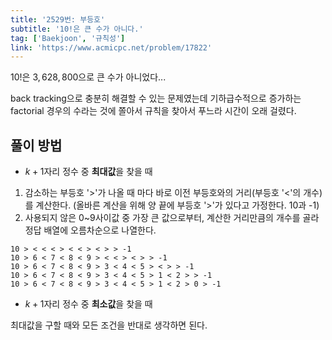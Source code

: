 ```yaml
---
title: '2529번: 부등호'
subtitle: '10!은 큰 수가 아니다.'
tag: ['Baekjoon', '규칙성']
link: 'https://www.acmicpc.net/problem/17822'
---
```


$10!$은 $3,628,800$으로 큰 수가 아니었다...

back tracking으로 충분히 해결할 수 있는 문제였는데 기하급수적으로 증가하는 factorial  경우의 수라는 것에 쫄아서 규칙을 찾아서 푸느라 시간이 오래 걸렸다.

## 풀이 방법

* $k+1$자리 정수 중 **최대값**을 찾을 때

1. 감소하는 부등호 '$>$'가 나올 때 마다 바로 이전 부등호와의 거리(부등호 '$<$'의 개수)를 계산한다. (올바른 계산을 위해 양 끝에 부등호 '$>$'가 있다고 가정한다. 10과 -1)
2. 사용되지 않은 0~9사이값 중 가장 큰 값으로부터, 계산한 거리만큼의 개수를 골라 정답 배열에 오름차순으로 나열한다.

```text
10 > < < < > < < > < > > -1
10 > 6 < 7 < 8 < 9 > < < > < > > -1
10 > 6 < 7 < 8 < 9 > 3 < 4 < 5 > < > > -1
10 > 6 < 7 < 8 < 9 > 3 < 4 < 5 > 1 < 2 > > -1
10 > 6 < 7 < 8 < 9 > 3 < 4 < 5 > 1 < 2 > 0 > -1
```

* $k+1$자리 정수 중 **최소값**을 찾을 때

최대값을 구할 때와 모든 조건을 반대로 생각하면 된다.
